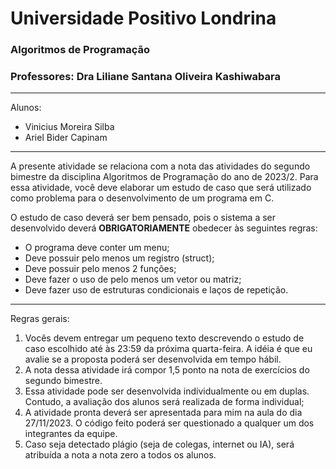 # Universidade Positivo Londrina
### Algoritmos de Programação
### Professores: Dra Liliane Santana Oliveira Kashiwabara
---
Alunos:
- Vinicius Moreira Silba
- Ariel Bider Capinam
---
A presente atividade se relaciona com a nota das atividades do segundo bimestre da disciplina Algoritmos de Programação do ano de 2023/2. 
Para essa atividade, você deve elaborar um estudo de caso que será utilizado como problema para o desenvolvimento de um programa em C.

O estudo de caso deverá ser bem pensado, pois o sistema a ser desenvolvido deverá **OBRIGATORIAMENTE** obedecer às seguintes regras:

- O programa deve conter um menu;
- Deve possuir pelo menos um registro (struct);
- Deve possuir pelo menos 2 funções;
- Deve fazer o uso de pelo menos um vetor ou matriz;
- Deve fazer uso de estruturas condicionais e laços de repetição.
---
Regras gerais:

1. Vocês devem entregar um pequeno texto descrevendo o estudo de caso escolhido até às 23:59 da próxima quarta-feira. A idéia é que eu avalie se a proposta poderá ser desenvolvida em tempo hábil.
2. A nota dessa atividade irá compor 1,5 ponto na nota de exercícios do segundo bimestre.
3. Essa atividade pode ser desenvolvida individualmente ou em duplas. Contudo, a avaliação dos alunos será realizada de forma individual;
4. A atividade pronta deverá ser apresentada para mim na aula do dia 27/11/2023. O código feito poderá ser questionado a qualquer um dos integrantes da equipe.
5. Caso seja detectado plágio (seja de colegas, internet ou IA), será atribuída a nota a nota zero a todos os alunos.
